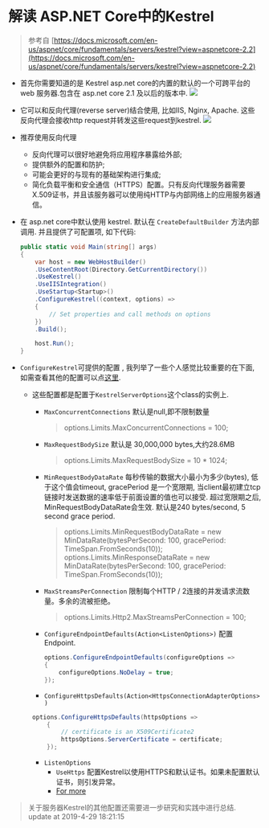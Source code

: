 # 解读 ASP.NET Core中的Kestrel

>参考自 [https://docs.microsoft.com/en-us/aspnet/core/fundamentals/servers/kestrel?view=aspnetcore-2.2](https://docs.microsoft.com/en-us/aspnet/core/fundamentals/servers/kestrel?view=aspnetcore-2.2)

- 首先你需要知道的是 Kestrel asp.net core的内置的默认的一个可跨平台的web 服务器.包含在 asp.net core 2.1 及以后的版本中.
    ![](https://img2018.cnblogs.com/blog/1216080/201904/1216080-20190428235003605-499364164.png)

- 它可以和反向代理(reverse server)结合使用, 比如IIS, Nginx, Apache. 这些反向代理会接收http request并转发这些request到kestrel.
    ![](https://img2018.cnblogs.com/blog/1216080/201904/1216080-20190428235036667-1115423996.png)

- 推荐使用反向代理
    - 反向代理可以很好地避免将应用程序暴露给外部;
    - 提供额外的配置和防护;
    - 可能会更好的与现有的基础架构进行集成;
    - 简化负载平衡和安全通信（HTTPS）配置。只有反向代理服务器需要X.509证书，并且该服务器可以使用纯HTTP与内部网络上的应用服务器通信。

- 在 asp.net core中默认使用 kestrel. 默认在 `CreateDefaultBuilder` 方法内部调用. 并且提供了可配置项, 如下代码:
    ```csharp
    public static void Main(string[] args)
    {
        var host = new WebHostBuilder()
        .UseContentRoot(Directory.GetCurrentDirectory())
        .UseKestrel()
        .UseIISIntegration()
        .UseStartup<Startup>()
        .ConfigureKestrel((context, options) =>
        {
            // Set properties and call methods on options
        })
        .Build();

        host.Run();
    }
    ```

- `ConfigureKestrel`可提供的配置 , 我列举了一些个人感觉比较重要的在下面, 如需查看其他的配置可以点[这里](https://docs.microsoft.com/en-us/aspnet/core/fundamentals/servers/kestrel?view=aspnetcore-2.2#kestrel-options).
    - 这些配置都是配置于`KestrelServerOptions`这个class的实例上.

        - `MaxConcurrentConnections` 默认是null,即不限制数量
            >options.Limits.MaxConcurrentConnections = 100;

        - `MaxRequestBodySize` 默认是 30,000,000 bytes,大约28.6MB
            >options.Limits.MaxRequestBodySize = 10 * 1024;

        - `MinRequestBodyDataRate` 每秒传输的数据大小最小为多少(bytes), 低于这个值会timeout, gracePeriod 是一个宽限期, 当client最初建立tcp链接时发送数据的速率低于前面设置的值也可以接受. 超过宽限期之后, MinRequestBodyDataRate会生效. 默认是240 bytes/second,   5 second grace period.
            >options.Limits.MinRequestBodyDataRate =
            new MinDataRate(bytesPerSecond: 100, gracePeriod: TimeSpan.FromSeconds(10));
        options.Limits.MinResponseDataRate =
            new MinDataRate(bytesPerSecond: 100, gracePeriod: TimeSpan.FromSeconds(10));

        - `MaxStreamsPerConnection` 限制每个HTTP / 2连接的并发请求流数量。多余的流被拒绝。
            >options.Limits.Http2.MaxStreamsPerConnection = 100;

        - `ConfigureEndpointDefaults(Action<ListenOptions>)` 配置Endpoint.
            ```csharp
            options.ConfigureEndpointDefaults(configureOptions =>
            {
                configureOptions.NoDelay = true;
            });
            ```
        - `ConfigureHttpsDefaults(Action<HttpsConnectionAdapterOptions>)`
        ```csharp
        options.ConfigureHttpsDefaults(httpsOptions =>
            {
                // certificate is an X509Certificate2
                httpsOptions.ServerCertificate = certificate;
            });
        ```
        - `ListenOptions`
            - `UseHttps` 配置Kestrel以使用HTTPS和默认证书。如果未配置默认证书，则引发异常。
            - [For more](https://docs.microsoft.com/en-us/aspnet/core/fundamentals/servers/kestrel?view=aspnetcore-2.2#listenoptionsusehttps)

>关于服务器Kestrel的其他配置还需要进一步研究和实践中进行总结.\
update at 2019-4-29 18:21:15

